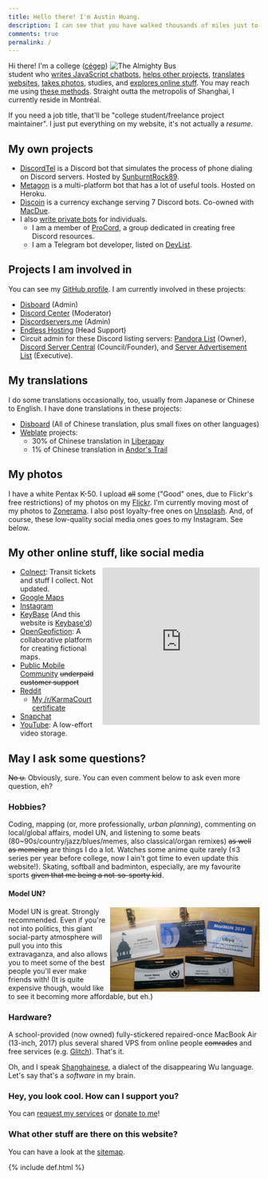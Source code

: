 ```yaml
---
title: Hello there! I'm Austin Huang.
description: I can see that you have walked thousands of miles just to reach this website, but that's just my homepage. Have fun... I guess.
comments: true
permalink: /
---
```


<style>
@media ( max-width : 800px) {
    .resize1 {
        width: 150px !important;
    }
    .resize2 {
        width: 100% !important;
    }
}
</style>

<img class="resize1" src="https://cdn.discordapp.com/avatars/207484517898780672/8844ad82df396e034f397156ecf29b7f.jpg?size=1024" alt="The Almighty Bus" align="right" width="300"/>

Hi there! I'm a college ([cégep](https://en.wikipedia.org/wiki/CEGEP)) student who [writes JavaScript chatbots](#my-coding-projects), [helps other projects](#projects-i-am-involved-in), [translates websites](#my-translations), [takes photos](#my-photos), studies,  and [explores online stuff](#my-other-online-stuff). You may reach me using [these methods](./contact). Straight outta the metropolis of Shanghai, I currently reside in Montréal.

If you need a job title, that'll be "college student/freelance project maintainer". I just put everything on my website, it's not actually a *resume*.

## My own projects
* [DiscordTel](https://discordtel.austinhuang.me) is a Discord bot that simulates the process of phone dialing on Discord servers. Hosted by [SunburntRock89](https://github.com/SunburntRock89).
* [Metagon](https://metagon.austinhuang.me) is a multi-platform bot that has a lot of useful tools. Hosted on Heroku.
* [Discoin](http://discoin.gitbooks.io/docs) is a currency exchange serving 7 Discord bots. Co-owned with [MacDue](https://github.com/MacDue).
* I also [write private bots](/services) for individuals.
  * I am a member of [ProCord](https://discord.gg/auHudND), a group dedicated in creating free Discord resources.
  * I am a Telegram bot developer, listed on [DevList](http://t.me/devlist).

## Projects I am involved in
You can see my [GitHub profile](http://github.com/austinhuang0131). I am currently involved in these projects:

* [Disboard](http://disboard.org/) (Admin)
* [Discord Center](http://discord.center) (Moderator)
* [Discordservers.me](https://discordservers.me/) (Admin)
* [Endless Hosting](http://theendlessweb.com) (Head Support)
* Circuit admin for these Discord listing servers: [Pandora List](https://discord.gg/mU9ezQ2) (Owner), [Discord Server Central](http://discord.gg/PrzjCjG) (Council/Founder), and [Server Advertisement List](http://discord.gg/Gb9gjd3) (Executive).

## My translations
I do some translations occasionally, too, usually from Japanese or Chinese to English. I have done translations in these projects:

* [Disboard](http://disboard.org/) (All of Chinese translation, plus small fixes on other languages)
* [Weblate](https://hosted.weblate.org/user/austinhuang0131/) projects:
  * 30% of Chinese translation in [Liberapay](https://liberapay.com/)
  * 1% of Chinese translation in [Andor's Trail](https://andorstrail.com/)
  
## My photos

<div class="resize1" style="float:right;"></div>
<script type="text/javascript" src="javascript-flickr-badge/master/javascript-flickr-badge.min.js"></script>
<script type="text/javascript">
  jsFlickrBadge(document.getElementById('myElement'), {
      // your Flickr ID (find it here)
      flickrId: '136075370@N04@N00',
      // feed type. user, group, contacts, etc.
      feed: 'user',
      // optional comma-delimited tags to filter by, only used with 'user' feed
      tags: '',
      // number of rows to display
      rows: 4,
      // number of columns to display
      columns: 4,
      // size of each thumbnail (any bigger than 75 will cause pixelization)
      size: 75,
      // animation to use.
      // one of: vscroll, random, vscroll, shuffle, zoom, scroll, flipX, flipY
      animation: 'vscroll',
      // seconds each animation takes
      animationSpeed: 1,
      // seconds between each animation
      animationPause: 2
    });
</script>

I have a white Pentax K-50. I upload ~~all~~ some ("Good" ones, due to Flickr's free restrictions) of my photos on my [Flickr](https://flic.kr/austin0131). I'm currently moving most of my photos to [Zonerama](https://austinhuang0131.zonerama.com). I also post loyalty-free ones on [Unsplash](https://unsplash.com/@austinhuang). And, of course, these low-quality social media ones goes to my Instagram. See below.

## My other online stuff, like social media
<div style="float:right;" class="disappear">
<iframe src="https://snapwidget.com/embed/768005" class="snapwidget-widget" allowtransparency="true" frameborder="0" scrolling="no" style="border:none; overflow:hidden;  width:315px; height:315px"></iframe>
</div>

* [Colnect](https://colnect.com/en/collectors/collector/Austin-Huang): Transit tickets and stuff I collect. Not updated.
* [Google Maps](https://www.google.com/maps/contrib/112274999802772649668/reviews)
* [Instagram](https://instagram.com/austinhuang.me)
* [KeyBase](https://keybase.io/austinhuang) (And this website is [Keybase'd](/keybase.txt))
* [OpenGeofiction](http://opengeofiction.net/user/austinhuang/history): A collaborative platform for creating fictional maps.
* [Public Mobile Community](https://productioncommunity.publicmobile.ca/t5/user/viewprofilepage/user-id/52430) ~~underpaid customer support~~
* [Reddit](http://reddit.com/u/austinhuang)
  * [My /r/KarmaCourt certificate](https://i.imgur.com/dJCyzex.jpg)
* [Snapchat](http://www.snapchat.com/add/austin0131mtl)
* [YouTube](https://www.youtube.com/channel/UCLichN-05sKVoBzDOOCLGcA): A low-effort video storage.

## May I ask some questions?
~~No u.~~ Obviously, sure. You can even comment below to ask even more question, eh?

### Hobbies?
Coding, mapping (or, more professionally, *urban planning*), commenting on local/global affairs, model UN, and listening to some beats (80~90s/country/jazz/blues/memes, also classical/organ remixes) ~~as well as memeing~~ are things I do a lot. Watches some anime quite rarely (≤3 series per year before college, now I ain't got time to even update this website!). Skating, softball and badminton, especially, are my favourite sports ~~given that me being a not-so-sporty kid~~.

#### Model UN?
<img src="./assets/model_un.jpg" alt="Name tags of attended MUN conferences" align="right" width="300"/>

Model UN is great. Strongly recommended. Even if you're not into politics, this giant social-party atmosphere will pull you into this extravaganza, and also allows you to meet some of the best people you'll ever make friends with! (It is quite expensive though, would like to see it becoming more affordable, but eh.)

### Hardware?
A school-provided (now owned) fully-stickered repaired-once MacBook Air (13-inch, 2017) plus several shared VPS from online people ~~comrades~~ and free services (e.g. [Glitch](https://glitch.com)). That's it.

Oh, and I speak [Shanghainese](https://en.wikipedia.org/wiki/Shanghainese), a dialect of the disappearing Wu language. Let's say that's a *software* in my brain.

### Hey, you look cool. How can I support you?
You can [request my services](/services) or [donate to me](/donate)!

### What other stuff are there on this website?
You can have a look at the [sitemap](/sitemap).

{% include def.html %}
